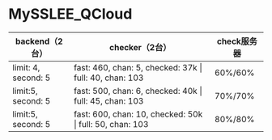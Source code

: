# MySSLEE_QCloud

| backend（2台）      | checker（2台）                                           | check服务器 |
| ------------------- | -------------------------------------------------------- | ----------- |
| limit: 4, second: 5 | fast: 460, chan: 5, checked: 37k \| full: 40, chan: 103  | 60%/60%     |
| limit:5, second: 5  | fast: 500, chan: 6, checked: 40k \| full: 45, chan: 103  | 70%/70%     |
| limit:5, second: 5  | fast: 600, chan: 10, checked: 50k \| full: 50, chan: 103 | 80%/80%     |



